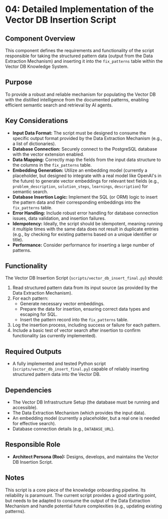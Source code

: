 # 04: Detailed Implementation of the Vector DB Insertion Script

## Component Overview

This component defines the requirements and functionality of the script responsible for taking the structured pattern data (output from the Data Extraction Mechanism) and inserting it into the `fix_patterns` table within the Vector DB Knowledge System.

## Purpose

To provide a robust and reliable mechanism for populating the Vector DB with the distilled intelligence from the documented patterns, enabling efficient semantic search and retrieval by AI agents.

## Key Considerations

*   **Input Data Format:** The script must be designed to consume the specific output format provided by the Data Extraction Mechanism (e.g., a list of dictionaries).
*   **Database Connection:** Securely connect to the PostgreSQL database with the vector extension enabled.
*   **Data Mapping:** Correctly map the fields from the input data structure to the columns in the `fix_patterns` table.
*   **Embedding Generation:** Utilize an embedding model (currently a placeholder, but designed to integrate with a real model like OpenAI's in the future) to generate vector embeddings for relevant text fields (e.g., `problem_description`, `solution_steps`, `learnings`, `description`) for semantic search.
*   **Database Insertion Logic:** Implement the SQL (or ORM) logic to insert the pattern data and their corresponding embeddings into the `fix_patterns` table.
*   **Error Handling:** Include robust error handling for database connection issues, data validation, and insertion failures.
*   **Idempotency:** Ideally, the script should be idempotent, meaning running it multiple times with the same data does not result in duplicate entries (e.g., by checking for existing patterns based on a unique identifier or title).
*   **Performance:** Consider performance for inserting a large number of patterns.

## Functionality

The Vector DB Insertion Script (`scripts/vector_db_insert_final.py`) should:

1.  Read structured pattern data from its input source (as provided by the Data Extraction Mechanism).
2.  For each pattern:
    *   Generate necessary vector embeddings.
    *   Prepare the data for insertion, ensuring correct data types and escaping for SQL.
    *   Insert the pattern record into the `fix_patterns` table.
3.  Log the insertion process, including success or failure for each pattern.
4.  Include a basic test of vector search after insertion to confirm functionality (as currently implemented).

## Required Outputs

*   A fully implemented and tested Python script (`scripts/vector_db_insert_final.py`) capable of reliably inserting structured pattern data into the Vector DB.

## Dependencies

*   The Vector DB Infrastructure Setup (the database must be running and accessible).
*   The Data Extraction Mechanism (which provides the input data).
*   An embedding model (currently a placeholder, but a real one is needed for effective search).
*   Database connection details (e.g., `DATABASE_URL`).

## Responsible Role

*   **Architect Persona (Roo):** Designs, develops, and maintains the Vector DB Insertion Script.

## Notes

This script is a core piece of the knowledge onboarding pipeline. Its reliability is paramount. The current script provides a good starting point, but needs to be adapted to consume the output of the Data Extraction Mechanism and handle potential future complexities (e.g., updating existing patterns).